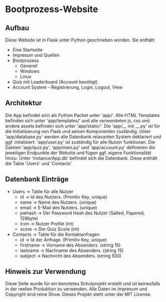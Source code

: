 # Bootprozess-Website

## Aufbau
Diese Website ist in Flask unter Python geschrieben worden. Sie enthält:
- Eine Startseite
- Impresum und Quellen
- Bootprozess
    - Generell
    - Windows
    - Linux
- Quiz mit Leaderboard (Account benötigt)
- Account System - Registrierung, Login, Logout, View

## Architektur
Die App befindet sich als Python Packet unter 'app/'. Alle HTML Templates befinden sich unter 'app/templates/' und alle verwendeten js, css und andere assets befinden sich unter 'app/static/'.
Die 'app/__ init __.py' ist für die Initialisierung von Flask und seinen Komponenten zuständig. Unter 'app/database.py' werden alle Datenbank relavanten System deklariert und ggf. initalisiert. 'app/user.py' ist zuständig für alle Nutzer funktionen. Die Dateien 'app/quiz.py', 'app/main.py' und 'app/account.py' definieren die jeweiligen Endpunkte der Website und fügen ggf. eigene Funktionalität hinzu.
Unter 'instance/App.db' befindet sich die Datenbank. Diese enthält die Table 'Users' und 'Contacts'.

## Datenbank Einträge

+ Users → Table für alle Nutzer
  + id → Id des Nutzers. (Primitiv Key, unique)
  + name → Name des Nutzers. (unique)
  + email → E-Mail des Nutzers. (unique)
  + pwhash → Der Password Hash des Nutzer (Salted, Papered, 128byte)
  + icon → Nutzer Profile (int)
  + score → Der Quiz Score (int)
+ Contacts → Table für die Kontaktanfragen
  + id → Id der Anfrage. (Primitiv Key, unique)
  + firstname → Vorname des Absenders. (string 15)
  + lastname → Nachname des Absenders. (string 15)
  + subject → Nachricht des Absenders. (string 500)

## Hinweis zur Verwendung
Diese Seite wurde für ein benotetes Schulprojekt erstellt und ist keinesfalls in der reellen Produktion zu verwenden. 
Alle Daten im Impresum und Copyright sind reine Show. Dieses Projekt steht unter der MIT License.
